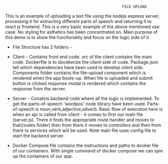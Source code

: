                                                         FILE UPLOAD

This is an example of uploading a text file using the nodejs express server, processing it for extracting different parts of speech and returning it to react js frontend.
This is a very basic example of the above mentioned use case. No styling for asthetics has been concentrated on. Main purpose of this demo is to show the functionality and
focus on the logic side of it.

* File Structure has 2 folders -

* Client - Contains front end code. src of the client contains the main code. Dockerfile is to docekerize the client side of code. Package.json tell which dependencies have been used to develop client side. Components folder contains the file-upload component which is rendered when the app boots-up. When file is uploaded and submit button is clicked response modal is rendered which contains the response from the server.

* Server - Conatins backend code where all the logic is implemented. To get the parts-of-speech 'wordpos' node library have been used. Parts-of-speech is noun,verb,adjective,adverb. Basic flow of execution here is when an api is called from client - it comes to first our main file (server.js). There it finds the appropriate route handler and moves to that(routes folder) then from there it moves to controllers and then from there to services which will be used. Note main file uses config file to start the backend server.

* Docker Compose file contains the instructions and paths to docker file of our containers. With single command of docker compose we can spin up the containers of our app.
